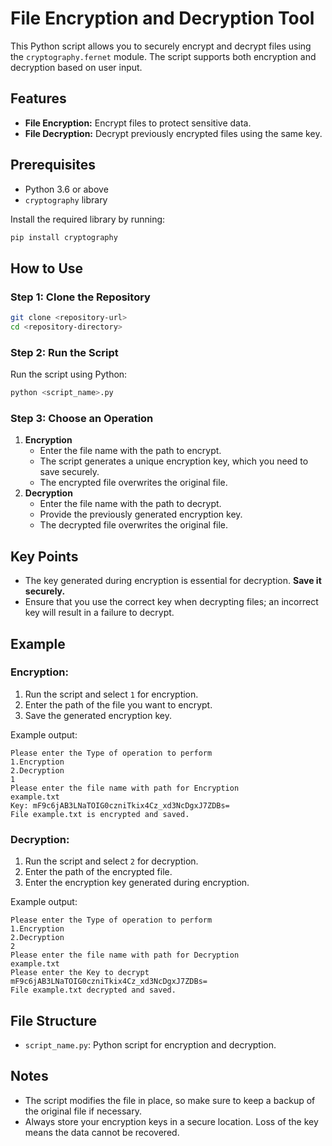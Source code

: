 # File Encryption and Decryption Tool

This Python script allows you to securely encrypt and decrypt files using the `cryptography.fernet` module. The script supports both encryption and decryption based on user input.

## Features
- **File Encryption:** Encrypt files to protect sensitive data.
- **File Decryption:** Decrypt previously encrypted files using the same key.

## Prerequisites
- Python 3.6 or above
- `cryptography` library

Install the required library by running:
```bash
pip install cryptography
```

## How to Use

### Step 1: Clone the Repository
```bash
git clone <repository-url>
cd <repository-directory>
```

### Step 2: Run the Script
Run the script using Python:
```bash
python <script_name>.py
```

### Step 3: Choose an Operation
1. **Encryption**
   - Enter the file name with the path to encrypt.
   - The script generates a unique encryption key, which you need to save securely.
   - The encrypted file overwrites the original file.
2. **Decryption**
   - Enter the file name with the path to decrypt.
   - Provide the previously generated encryption key.
   - The decrypted file overwrites the original file.

## Key Points
- The key generated during encryption is essential for decryption. **Save it securely.**
- Ensure that you use the correct key when decrypting files; an incorrect key will result in a failure to decrypt.

## Example
### Encryption:
1. Run the script and select `1` for encryption.
2. Enter the path of the file you want to encrypt.
3. Save the generated encryption key.

Example output:
```
Please enter the Type of operation to perform
1.Encryption
2.Decryption
1
Please enter the file name with path for Encryption
example.txt
Key: mF9c6jAB3LNaTOIG0czniTkix4Cz_xd3NcDgxJ7ZDBs=
File example.txt is encrypted and saved.
```

### Decryption:
1. Run the script and select `2` for decryption.
2. Enter the path of the encrypted file.
3. Enter the encryption key generated during encryption.

Example output:
```
Please enter the Type of operation to perform
1.Encryption
2.Decryption
2
Please enter the file name with path for Decryption
example.txt
Please enter the Key to decrypt
mF9c6jAB3LNaTOIG0czniTkix4Cz_xd3NcDgxJ7ZDBs=
File example.txt decrypted and saved.
```

## File Structure
- `script_name.py`: Python script for encryption and decryption.

## Notes
- The script modifies the file in place, so make sure to keep a backup of the original file if necessary.
- Always store your encryption keys in a secure location. Loss of the key means the data cannot be recovered.


